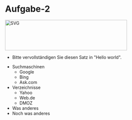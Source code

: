# Aufgabe-2
<img alt="SVG" src="https://www.flaticon.com/svg/static/icons/svg/2097/2097184.svg" height="100px" width="400px" /> 
 <ul>
<li>Bitte vervollständigen Sie diesen Satz in "Hello world".
  </ul>
  

 <ul>
        <li>Suchmaschinen
            <ul>
                <li>Google</li>
                <li>Bing</li>
                <li>Ask.com</li>
            </ul>
        </li>
        <li>Verzeichnisse
            <ul>
                <li>Yahoo</li>
                <li>Web.de</li>
                <li>DMOZ</li>
            </ul>
        </li>
        <li>Was anderes</li>
        <li>Noch was anderes</li>
    </ul>
